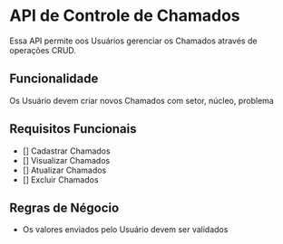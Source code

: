 # API de Controle de Chamados

Essa API permite oos Usuários gerenciar os Chamados através de operações CRUD.

## Funcionalidade

Os Usuário devem criar novos Chamados com setor, núcleo, problema

## Requisitos Funcionais

- [] Cadastrar Chamados
- [] Visualizar Chamados
- [] Atualizar Chamados
- [] Excluir Chamados

## Regras de Négocio

- Os valores enviados pelo Usuário devem ser validados
